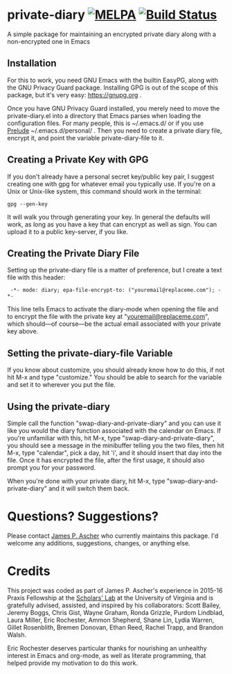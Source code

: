 # private-diary [![MELPA](http://melpa.org/packages/private-diary-badge.svg)](http://melpa.org/#/private-diary) [![Build Status](https://secure.travis-ci.org/cacology/private-diary.png?branch=master,staging,production)](http://travis-ci.org/cacology/private-diary)


A simple package for maintaining an encrypted private
diary along with a non-encrypted one in Emacs

## Installation

For this to work, you need GNU Emacs with the builtin EasyPG, along
with the GNU Privacy Guard package. Installing GPG is out of the scope of this
package, but it's very easy: <https://gnupg.org> .

Once you have GNU Privacy Guard installed, you merely need to move the
private-diary.el into a directory that Emacs parses when loading the
configuration files. For many people, this is ~/.emacs.d/ or if you
use [Prelude](http://batsov.com/prelude/) ~/.emacs.d/personal/ . Then
you need to create a private diary file, encrypt it, and point the
variable private-diary-file to it.

## Creating a Private Key with GPG

If you don't already have a personal secret key/public key pair, I
suggest creating one with gpg for whatever email you typically use. If
you're on a Unix or Unix-like system, this command should work in the
terminal:

    gpg --gen-key

It will walk you through generating your key. In general the defaults
will work, as long as you have a key that can encrypt as well as
sign. You can upload it to a public key-server, if you like.

## Creating the Private Diary File

Setting up the private-diary file is a matter of preference, but I
create a text file with this header:

     -*- mode: diary; epa-file-encrypt-to: ("youremail@replaceme.com"); -*-

This line tells Emacs to activate the diary-mode when opening the file
and to encrypt the file with the private key at
"youremail@replaceme.com", which should&mdash;of course&mdash;be the actual
email associated with your private key above.

## Setting the private-diary-file Variable

If you know about customize, you should already know how to do this,
if not hit M-x and type "customize." You should be able to search for
the variable and set it to wherever you put the file.

## Using the private-diary

Simple call the function "swap-diary-and-private-diary" and you can
use it like you would the diary function associated with the calendar
on Emacs. If you're unfamiliar with this, hit M-x, type
"swap-diary-and-private-diary", you should see a message in the
minibuffer telling you the two files, then hit M-x, type "calendar",
pick a day, hit 'i', and it should insert that day into the file. Once
it has encrypted the file, after the first usage, it should also
prompt you for your password.

When you're done with your private diary, hit M-x, type
"swap-diary-and-private-diary" and it will switch them back.

# Questions? Suggestions?

Please contact [James P. Ascher](mailto:jpa4q@virginia) who currently
maintains this package. I'd welcome any additions, suggestions,
changes, or anything else.

# Credits

This project was coded as part of James P. Ascher's experience in
2015-16 Praxis Fellowship at the
[Scholars' Lab](http://scholarslab.org/) at the University of Virginia
and is gratefully advised, assisted, and inspired by his
collaborators: Scott Bailey, Jeremy Boggs, Chris Gist, Wayne Graham,
Ronda Grizzle, Purdom Lindblad, Laura Miller, Eric Rochester, Ammon
Shepherd, Shane Lin, Lydia Warren, Gillet Rosenblith, Bremen Donovan,
Ethan Reed, Rachel Trapp, and Brandon Walsh.

Eric Rochester deserves particular thanks for nourishing an unhealthy
interest in Emacs and org-mode, as well as literate programming, that
helped provide my motivation to do this work.
